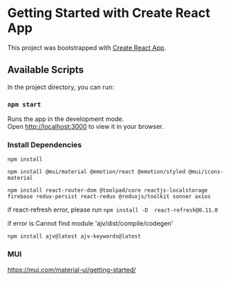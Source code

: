 # Getting Started with Create React App

This project was bootstrapped with [Create React App](https://github.com/facebook/create-react-app).

## Available Scripts

In the project directory, you can run:

### `npm start`

Runs the app in the development mode.\
Open [http://localhost:3000](http://localhost:3000) to view it in your browser.

### Install Dependencies
`npm install`

`npm install @mui/material @emotion/react @emotion/styled @mui/icons-material`

`npm install react-router-dom @toolpad/core reactjs-localstorage firebase redux-persist react-redux @reduxjs/toolkit sonner axios`

if react-refresh error, please run
`npm install -D  react-refresh@0.11.0`

if error is Cannot find module 'ajv/dist/compile/codegen'

`npm install ajv@latest ajv-keywords@latest`


### MUI
https://mui.com/material-ui/getting-started/
